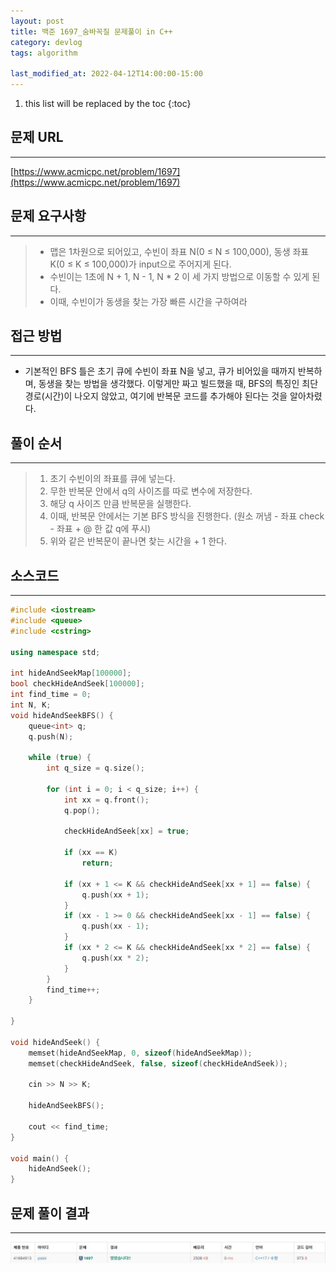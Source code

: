 ```yaml
---
layout: post
title: 백준 1697_숨바꼭질 문제풀이 in C++
category: devlog
tags: algorithm

last_modified_at: 2022-04-12T14:00:00-15:00
---
```


1. this list will be replaced by the toc
{:toc}

## 문제 URL
---
[https://www.acmicpc.net/problem/1697](https://www.acmicpc.net/problem/1697)

## 문제 요구사항
---
> + 맵은 1차원으로 되어있고, 수빈이 좌표 N(0 ≤ N ≤ 100,000), 동생 좌표 K(0 ≤ K ≤ 100,000)가 input으로 주어지게 된다.
> + 수빈이는 1초에 N + 1, N - 1, N * 2 이 세 가지 방법으로 이동할 수 있게 된다.
> + 이때, 수빈이가 동생을 찾는 가장 빠른 시간을 구하여라

## 접근 방법
---
+ 기본적인 BFS 틀은 초기 큐에 수빈이 좌표 N을 넣고, 큐가 비어있을 때까지 반복하며,  동생을 찾는 방법을 생각했다. 이렇게만 짜고 빌드했을 때, BFS의 특징인 최단 경로(시간)이 나오지 않았고, 여기에 반복문 코드를 추가해야 된다는 것을 알아차렸다.

## 풀이 순서
---
> 1. 초기 수빈이의 좌표를 큐에 넣는다.
> 2. 무한 반복문 안에서 q의 사이즈를 따로 변수에 저장한다.
> 3. 해당 q 사이즈 만큼 반복문을 실행한다.
> 4. 이때, 반복문 안에서는 기본 BFS 방식을 진행한다. (원소 꺼냄 - 좌표 check - 좌표 + @ 한 값 q에 푸시)
> 5. 위와 같은 반복문이 끝나면 찾는 시간을 + 1 한다.

## 소스코드
---
~~~c++
#include <iostream>
#include <queue>
#include <cstring>

using namespace std;

int hideAndSeekMap[100000];
bool checkHideAndSeek[100000];
int find_time = 0;
int N, K;
void hideAndSeekBFS() {
	queue<int> q;
	q.push(N);

	while (true) {
		int q_size = q.size();

		for (int i = 0; i < q_size; i++) {
			int xx = q.front();
			q.pop();

			checkHideAndSeek[xx] = true;

			if (xx == K)
				return;

			if (xx + 1 <= K && checkHideAndSeek[xx + 1] == false) {
				q.push(xx + 1);
			}
			if (xx - 1 >= 0 && checkHideAndSeek[xx - 1] == false) {
				q.push(xx - 1);
			}
			if (xx * 2 <= K && checkHideAndSeek[xx * 2] == false) {
				q.push(xx * 2);
			}
		}
		find_time++;
	}

}

void hideAndSeek() {
	memset(hideAndSeekMap, 0, sizeof(hideAndSeekMap));
	memset(checkHideAndSeek, false, sizeof(checkHideAndSeek));
	
	cin >> N >> K;

	hideAndSeekBFS();

	cout << find_time;
}

void main() {
	hideAndSeek();
}
~~~

## 문제 풀이 결과
---
<img src="/assets/img/post-img/2022-04-08-boj-1697-hideandseek/result.jpg">